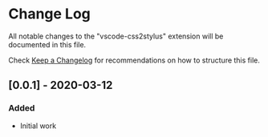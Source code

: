# Change Log
All notable changes to the "vscode-css2stylus" extension will be documented in this file.

Check [Keep a Changelog](http://keepachangelog.com/) for recommendations on how to structure this file.

## [0.0.1] - 2020-03-12
### Added
- Initial work
